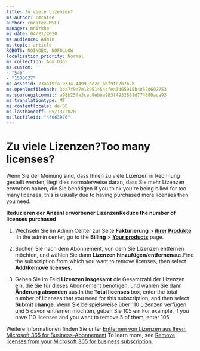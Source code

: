 ```yaml
---
title: Zu viele Lizenzen?
ms.author: cmcatee
author: cmcatee-MSFT
manager: mnirkhe
ms.date: 04/21/2020
ms.audience: Admin
ms.topic: article
ROBOTS: NOINDEX, NOFOLLOW
localization_priority: Normal
ms.collection: Adm_O365
ms.custom:
- "540"
- "1500027"
ms.assetid: 73aa19fa-9334-4499-be2c-b6f9fe7b7b2b
ms.openlocfilehash: 3ba7f9a7e18951454cfea3d65915b4862d697753
ms.sourcegitcommit: a98b25fa3cac9ebba983f4932881d774880aca93
ms.translationtype: MT
ms.contentlocale: de-DE
ms.lasthandoff: 05/13/2020
ms.locfileid: "44063976"
---
```

# <a name="too-many-licenses"></a><span data-ttu-id="aafb6-102">Zu viele Lizenzen?</span><span class="sxs-lookup"><span data-stu-id="aafb6-102">Too many licenses?</span></span>

<span data-ttu-id="aafb6-103">Wenn Sie der Meinung sind, dass Ihnen zu viele Lizenzen in Rechnung gestellt werden, liegt dies normalerweise daran, dass Sie mehr Lizenzen erworben haben, die Sie benötigen.</span><span class="sxs-lookup"><span data-stu-id="aafb6-103">If you think you're being billed for too many licenses, this is usually due to having purchased more licenses then you need.</span></span>
  
<span data-ttu-id="aafb6-104">**Reduzieren der Anzahl erworbener Lizenzen**</span><span class="sxs-lookup"><span data-stu-id="aafb6-104">**Reduce the number of licenses purchased**</span></span>
  
1. <span data-ttu-id="aafb6-105">Wechseln Sie im Admin Center zur Seite **Fakturierung** \> **[ihrer Produkte](https://go.microsoft.com/fwlink/p/?linkid=842054)** .</span><span class="sxs-lookup"><span data-stu-id="aafb6-105">In the admin center, go to the **Billing** \> **[Your products](https://go.microsoft.com/fwlink/p/?linkid=842054)** page.</span></span>

2. <span data-ttu-id="aafb6-106">Suchen Sie nach dem Abonnement, von dem Sie Lizenzen entfernen möchten, und wählen Sie dann **Lizenzen hinzufügen/entfernen**aus.</span><span class="sxs-lookup"><span data-stu-id="aafb6-106">Find the subscription from which you want to remove licenses, then select **Add/Remove licenses**.</span></span>

3. <span data-ttu-id="aafb6-107">Geben Sie im Feld **Lizenzen insgesamt** die Gesamtzahl der Lizenzen ein, die Sie für dieses Abonnement benötigen, und wählen Sie dann **Änderung absenden** aus.</span><span class="sxs-lookup"><span data-stu-id="aafb6-107">In the **Total licenses** box, enter the total number of licenses that you need for this subscription, and then select **Submit change**.</span></span> <span data-ttu-id="aafb6-108">Wenn Sie beispielsweise über 110 Lizenzen verfügen und 5 davon entfernen möchten, geben Sie 105 ein.</span><span class="sxs-lookup"><span data-stu-id="aafb6-108">For example, if you have 110 licenses and you want to remove 5 of them, enter 105.</span></span>

<span data-ttu-id="aafb6-109">Weitere Informationen finden Sie unter [Entfernen von Lizenzen aus Ihrem Microsoft 365 for Business-Abonnement](https://docs.microsoft.com/office365/admin/subscriptions-and-billing/remove-licenses-from-subscription).</span><span class="sxs-lookup"><span data-stu-id="aafb6-109">To learn more, see [Remove licenses from your Microsoft 365 for business subscription](https://docs.microsoft.com/office365/admin/subscriptions-and-billing/remove-licenses-from-subscription).</span></span>